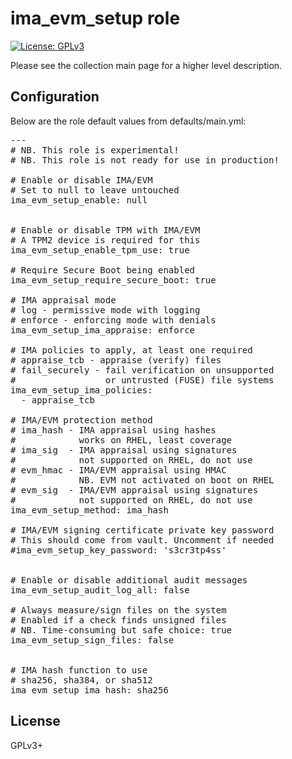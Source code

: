 # ima_evm_setup role

[![License: GPLv3](https://img.shields.io/badge/license-GPLv3-brightgreen.svg)](https://www.gnu.org/licenses/gpl-3.0)

Please see the collection main page for a higher level description.

## Configuration

Below are the role default values from defaults/main.yml:

<pre>
---
# NB. This role is experimental!
# NB. This role is not ready for use in production!

# Enable or disable IMA/EVM
# Set to null to leave untouched
ima_evm_setup_enable: null


# Enable or disable TPM with IMA/EVM
# A TPM2 device is required for this
ima_evm_setup_enable_tpm_use: true

# Require Secure Boot being enabled
ima_evm_setup_require_secure_boot: true

# IMA appraisal mode
# log - permissive mode with logging
# enforce - enforcing mode with denials
ima_evm_setup_ima_appraise: enforce

# IMA policies to apply, at least one required
# appraise_tcb - appraise (verify) files
# fail_securely - fail verification on unsupported
#                 or untrusted (FUSE) file systems
ima_evm_setup_ima_policies:
  - appraise_tcb

# IMA/EVM protection method
# ima_hash - IMA appraisal using hashes
#            works on RHEL, least coverage
# ima_sig  - IMA appraisal using signatures
#            not supported on RHEL, do not use
# evm_hmac - IMA/EVM appraisal using HMAC
#            NB. EVM not activated on boot on RHEL
# evm_sig  - IMA/EVM appraisal using signatures
#            not supported on RHEL, do not use
ima_evm_setup_method: ima_hash

# IMA/EVM signing certificate private key password
# This should come from vault. Uncomment if needed
#ima_evm_setup_key_password: 's3cr3tp4ss'


# Enable or disable additional audit messages
ima_evm_setup_audit_log_all: false

# Always measure/sign files on the system
# Enabled if a check finds unsigned files
# NB. Time-consuming but safe choice: true
ima_evm_setup_sign_files: false


# IMA hash function to use
# sha256, sha384, or sha512
ima_evm_setup_ima_hash: sha256
</pre>

## License

GPLv3+
